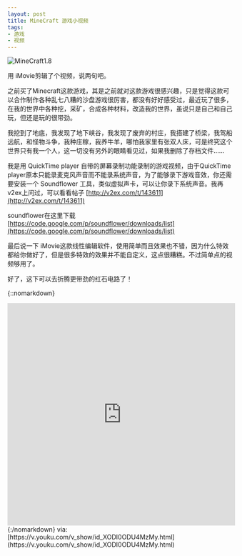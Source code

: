 ```yaml
---
layout: post
title: MineCraft 游戏小视频
tags:
- 游戏
- 视频
---
```

![MineCraft1.8](https://f.xavierskip.com:42049/i/a9d344ffa49154e3b12574b8e1c712eead87d91050bedcb462267667e90b989a.jpg)

用 iMovie剪辑了个视频，说两句吧。

之前买了Minecraft这款游戏，其是之前就对这款游戏很感兴趣，只是觉得这款可以合作制作各种乱七八糟的沙盘游戏很厉害，都没有好好感受过，最近玩了很多，在我的世界中各种挖，采矿，合成各种材料，改造我的世界，虽说只是自己和自己玩，但还是玩的很带劲。

我挖到了地底，我发现了地下峡谷，我发现了废弃的村庄，我搭建了桥梁，我驾船远航，和怪物斗争，我种庄稼，我养牛羊，哪怕我家里有张双人床，可是终究这个世界只有我一个人，这一切没有另外的眼睛看见过，如果我删除了存档文件……

我是用 QuickTime player 自带的屏幕录制功能录制的游戏视频，由于QuickTime player原本只能录麦克风声音而不能录系统声音，为了能够录下游戏音效，你还需要安装一个 Soundflower 工具，类似虚拟声卡，可以让你录下系统声音。我再v2ex上问过，可以看看帖子
[http://v2ex.com/t/143611](http://v2ex.com/t/143611)

soundflower在这里下载
[https://code.google.com/p/soundflower/downloads/list](https://code.google.com/p/soundflower/downloads/list)

最后说一下 iMovie这款线性编辑软件，使用简单而且效果也不错，因为什么特效都给你做好了，但是很多特效的效果并不能自定义，这点很糟糕。不过简单点的视频够用了。

好了，这下可以去折腾更带劲的红石电路了！



{::nomarkdown}
<iframe height=498 width=510 src='https://player.youku.com/embed/XODI0ODU4MzMy' frameborder=0 'allowfullscreen'></iframe>
{:/nomarkdown}
via:[https://v.youku.com/v_show/id_XODI0ODU4MzMy.html](https://v.youku.com/v_show/id_XODI0ODU4MzMy.html)

